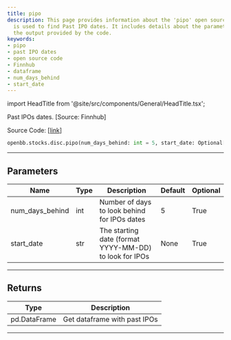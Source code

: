 ```yaml
---
title: pipo
description: This page provides information about the 'pipo' open source code which
  is used to find Past IPO dates. It includes details about the parameters used and
  the output provided by the code.
keywords:
- pipo
- past IPO dates
- open source code
- Finnhub
- dataframe
- num_days_behind
- start_date
---
```


import HeadTitle from '@site/src/components/General/HeadTitle.tsx';

<HeadTitle title="stocks.disc.pipo - Reference | OpenBB SDK Docs" />

Past IPOs dates. [Source: Finnhub]

Source Code: [[link](https://github.com/OpenBB-finance/OpenBB/tree/main/openbb_terminal/stocks/discovery/finnhub_model.py#L74)]

```python
openbb.stocks.disc.pipo(num_days_behind: int = 5, start_date: Optional[str] = None)
```

---

## Parameters

| Name | Type | Description | Default | Optional |
| ---- | ---- | ----------- | ------- | -------- |
| num_days_behind | int | Number of days to look behind for IPOs dates | 5 | True |
| start_date | str | The starting date (format YYYY-MM-DD) to look for IPOs | None | True |


---

## Returns

| Type | Description |
| ---- | ----------- |
| pd.DataFrame | Get dataframe with past IPOs |
---
